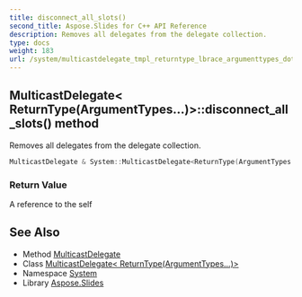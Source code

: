 ```yaml
---
title: disconnect_all_slots()
second_title: Aspose.Slides for C++ API Reference
description: Removes all delegates from the delegate collection.
type: docs
weight: 183
url: /system/multicastdelegate_tmpl_returntype_lbrace_argumenttypes_dots_rbrace__end_tmpl/disconnect_all_slots/
---
```

## MulticastDelegate< ReturnType(ArgumentTypes...)>::disconnect_all_slots() method


Removes all delegates from the delegate collection.

```cpp
MulticastDelegate & System::MulticastDelegate<ReturnType(ArgumentTypes...)>::disconnect_all_slots()
```


### Return Value

A reference to the self

## See Also

* Method [MulticastDelegate](../multicastdelegate/)
* Class [MulticastDelegate< ReturnType(ArgumentTypes...)>](../)
* Namespace [System](../../)
* Library [Aspose.Slides](../../../)